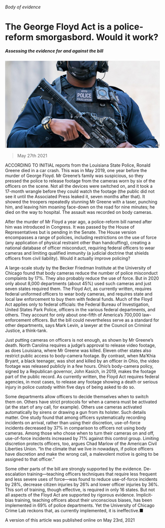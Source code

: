 ###### Body of evidence

# The George Floyd Act is a police-reform smorgasbord. Would it work? 

##### Assessing the evidence for and against the bill 

![image](images/20210529_usp005.jpg) 

> May 27th 2021 

ACCORDING TO INITIAL reports from the Louisiana State Police, Ronald Greene died in a car crash. This was in May 2019, one year before the murder of George Floyd. Mr Greene’s family was suspicious, so they pressed the police to release footage from the cameras worn by six of the officers on the scene. Not all the devices were switched on, and it took a 17-month wrangle before they could watch the footage (the public did not see it until the Associated Press leaked it, seven months after that). It showed the troopers repeatedly stunning Mr Greene with a taser, punching him, and leaving him moaning face-down on the road for nine minutes; he died on the way to hospital. The assault was recorded on body cameras.

After the murder of Mr Floyd a year ago, a police-reform bill named after him was introduced in Congress. It was passed by the House of Representatives but is pending in the Senate. The House version encompasses a range of policies, including restrictions on the use of force (any application of physical restraint other than handcuffing), creating a national database of officer misconduct, requiring federal officers to wear cameras and limiting qualified immunity (a judicial doctrine that shields officers from civil liability). Would it actually improve policing?


A large-scale study by the Becker Friedman Institute at the University of Chicago found that body cameras reduce the number of police misconduct complaints by 17%. They also probably reduce the use of force. But in 2020 only about 8,000 departments (about 45%) used such cameras and just seven states required them. The Floyd Act, as currently written, requires federal uniformed officers to wear body cameras, and requires state and local law enforcement to buy them with federal funds. Much of the Floyd Act applies only to federal officials: the Federal Bureau of Investigation, United States Park Police, officers in the various federal departments, and others. They account for only about one-fifth of America’s 700,000 law-enforcement officers. But the bill could nevertheless serve as a standard for other departments, says Mark Levin, a lawyer at the Council on Criminal Justice, a think-tank.

Just putting cameras on officers is not enough, as shown by Mr Greene’s death. North Carolina requires a judge’s approval to release video footage, as does Louisiana, where Mr Greene was killed. Eleven other states also restrict public access to body-camera footage. By contrast, when Ma’Khia Bryant, a black teenager, was shot and killed by an officer in Ohio, the video footage was released publicly in a few hours. Ohio’s body-camera policy, signed by a Republican governor, John Kasich, in 2019, makes the footage part of the public record. As currently written, the Floyd Act requires federal agencies, in most cases, to release any footage showing a death or serious injury in police custody within five days of being asked to do so.

Some departments allow officers to decide themselves when to switch them on. Others have strict protocols for when a camera must be activated (at the start of any call, for example). Others use cameras activated automatically by sirens or drawing a gun from its holster. Such details matter. One study found that among officers systematically recording incidents on arrival, rather than using their discretion, use-of-force incidents decreased by 37% in comparison to officers not using body cameras. Among those who chose when to turn their cameras on and off, use-of-force incidents increased by 71% against this control group. Limiting discretion protects officers, too, argues Chad Marlow of the American Civil Liberties Union. “In the climate that we live in nowadays, if police officers have discretion and make the wrong call, a malevolent motive is going to be assigned to that officer.”

Some other parts of the bill are strongly supported by the evidence. De-escalation training—teaching officers techniques that require less frequent and less severe uses of force—was found to reduce use-of-force incidents by 28%, decrease citizen injuries by 26% and lower officer injuries by 36%. This sort of training, though effective, is required in only 16 states. But not all aspects of the Floyd Act are supported by rigorous evidence. Implicit-bias training, teaching officers about their unconscious biases, has been implemented in 69% of police departments. Yet the University of Chicago Crime Lab reckons that, as currently implemented, it is ineffective.■

A version of this article was published online on May 23rd, 2021

